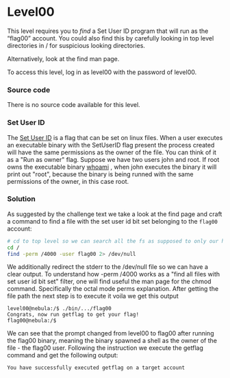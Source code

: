 # Level00

This level requires you to _find_ a Set User ID program that will run as the
“flag00” account. You could also find this by carefully looking in top level
directories in / for suspicious looking directories.

Alternatively, look at the find man page.

To access this level, log in as level00 with the password of level00.

### Source code

There is no source code available for this level.

### Set User ID

The [Set User ID](https://en.wikipedia.org/wiki/Setuid) is a flag that can be set on linux files. When a user executes an executable binary with the SetUserID flag present the process created will have the same permissions as the owner of the file. You can think of it as a "Run as owner" flag.
Suppose we have two users john and root. If root owns the executable binary [whoami](https://en.wikipedia.org/wiki/Whoami) , when john executes the binary it will print out "root", because the binary is being runned with the same permissions of the owner, in this case root.

### Solution

As suggested by the challenge text we take a look at the find page and craft a command to find a file with the set user id bit set belonging to the `flag00` account:

```bash
# cd to top level so we can search all the fs as supposed to only our home directory
cd /
find -perm /4000 -user flag00 2> /dev/null
```

We additionally redirect the stderr to the /dev/null file so we can have a clear output.
To understand how -perm /4000 works as a "find all files with set user id bit set" filter, one will find useful the man page for the chmod command. Specifically the octal mode perms explanation.
After getting the file path the next step is to execute it voila we get this output

```
level00@nebula:/$ ./bin/.../flag00
Congrats, now run getflag to get your flag!
flag00@nebula:/$
```

We can see that the prompt changed from level00 to flag00 after running the flag00 binary, meaning the binary spawned a shell as the owner of the file - the flag00 user. Following the instruction we execute the getflag command and get the following output:

```
You have successfully executed getflag on a target account
```
